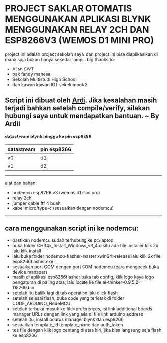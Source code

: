 # PROJECT SAKLAR OTOMATIS MENGGUNAKAN APLIKASI BLYNK MENGGUNAKAN RELAY 2CH DAN ESP8266V3 (WEMOS D1 MINI PRO)
project ini adalah project sekolah saya, dan project ini bisa diaplikasikan di mana saja bukan hanya sekedar lampu.
big thanks to:
- Allah SWT
- pak fandy mahesa
- Sekolah Multistudi High School
- dan kawan kawan IOT sekelompok 3

Script ini dibuat oleh [Ardi](https://github.com/AkazawaKazairo). Jika kesalahan masih terjadi bahkan setelah compile/verify, silakan hubungi saya untuk mendapatkan bantuan. ~ By Ardii
---
#### datastream blynk hingga ke pin esp8266
| datastream | pin esp8266 |
|--------|--------|
| v0 | d1 |
| v1 | d2 |
---
alat dan bahan:
- nodemcu esp8266 v3 (wemos d1 mini pro)
- relay 2ch
- jumper cable ftf 4 buah
- kabel micro/type-c (sesuaikan dengan nodemcu)
---
## cara menggunakan script ini ke nodemcu:
* pastikan nodemcu sudah terhubung ke pc/laptop
* buka folder CH34x_Install_Windows_v3_4 disitu ada file installer klik 2x lalu klik install
* lalu buka folder nodemcu-flasher-master>win64>release lalu klik 2x file esp8266flasher.exe
* sesuaikan port COM dengan port COM nodemcu (cara mengecek buka device manager)
* masih di aplikasi esp8266flasher buka tab config, klik logo kaya logo pengaturan di paling atas, lalu locate ke file ai-thinker-0.9.5.2-115200.bin
* setelah itu balilk lagi di tab operation lalu click flash
* setelah selesai flash, buka code yang terletak di folder CODE_ARDUINO_NodeMCU
* setelah terbuka masuk ke file>preferences, isi link additional boards manager URLs dengan link yang ada di file link arduino address
* setelah itu, install boards manager blynk dan esp8266
* sesuaikan template_id template_name dan auth_token
* tes file dengan klik logo centang di atas kiri, jika bisa langsung saja flash ke esp8266
